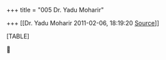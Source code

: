 +++
title = "005 Dr. Yadu Moharir"

+++
[[Dr. Yadu Moharir	2011-02-06, 18:19:20 [Source](https://groups.google.com/g/bvparishat/c/GBTKgFn3BiU)]]



[TABLE]



